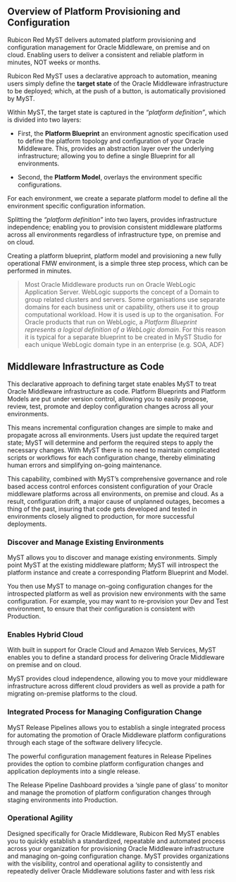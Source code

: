 ## Overview of Platform Provisioning and Configuration
Rubicon Red MyST delivers automated platform provisioning and configuration management for Oracle Middleware, on premise and on cloud. Enabling users to deliver a consistent and reliable platform in minutes, NOT weeks or months.

Rubicon Red MyST uses a declarative approach to automation, meaning users simply define the **target state** of the Oracle Middleware infrastructure to be deployed; which, at the push of a button, is automatically provisioned by MyST.

Within MyST, the target state is captured in the _“platform definition”_, which is divided into two layers:

* First, the **Platform Blueprint** an environment agnostic specification used to define the platform topology and configuration of your Oracle Middleware. This, provides an abstraction layer over the underlying infrastructure; allowing you to define a single Blueprint for all environments.

* Second, the **Platform Model**, overlays the environment specific configurations.

For each environment, we create a separate platform model to define all the environment specific configuration information.

Splitting the _“platform definition”_ into two layers, provides infrastructure independence; enabling you to provision consistent middleware platforms across all environments regardless of infrastructure type, on premise and on cloud.

Creating a platform blueprint, platform model and provisioning a new fully operational FMW environment, is a simple three step process, which can be performed in minutes.

> Most Oracle Middleware products run on Oracle WebLogic Application Server. WebLogic supports the concept of a Domain to group related clusters and servers. Some organisations use separate domains for each business unit or capability, others use it to group computational workload. How it is used is up to the organisation. For Oracle products that run on WebLogic, a *Platform Blueprint represents a logical definition of a WebLogic domain*. For this reason it is typical for a separate blueprint to be created in MyST Studio for each unique WebLogic domain type in an enterprise (e.g. SOA, ADF)

## Middleware Infrastructure as Code

This declarative approach to defining target state enables MyST to treat Oracle Middleware infrastructure as code. Platform Blueprints and Platform Models are put under version control, allowing you to easily propose, review, test, promote and deploy configuration changes across all your environments.

This means incremental configuration changes are simple to make and propagate across all environments. Users just update the required target state; MyST will determine and perform the required steps to apply the necessary changes. With MyST there is no need to maintain complicated scripts or workflows for each configuration change, thereby eliminating human errors and simplifying on-going maintenance.

This capability, combined with MyST’s comprehensive governance and role based access control enforces consistent configuration of your Oracle middleware platforms across all environments, on premise and cloud. As a result, configuration drift, a major cause of unplanned outages, becomes a thing of the past, insuring that code gets developed and tested in environments closely aligned to production, for more successful deployments.

### Discover and Manage Existing Environments

MyST allows you to discover and manage existing environments. Simply point MyST at the existing middleware platform; MyST will introspect the platform instance and create a corresponding Platform Blueprint and Model.

You then use MyST to manage on-going configuration changes for the introspected platform as well as provision new environments with the same configuration. For example, you may want to re-provision your Dev and Test environment, to ensure that their configuration is consistent with Production.

### Enables Hybrid Cloud

With built in support for Oracle Cloud and Amazon Web Services, MyST enables you to define a standard process for delivering Oracle Middleware on premise and on cloud.

MyST provides cloud independence, allowing you to move your middleware infrastructure across different cloud providers as well as provide a path for migrating on-premise platforms to the cloud.

### Integrated Process for Managing Configuration Change

MyST Release Pipelines allows you to establish a single integrated process for automating the promotion of Oracle Middleware platform configurations through each stage of the software delivery lifecycle.

The powerful configuration management features in Release Pipelines provides the option to combine platform configuration changes and application deployments into a single release.

The Release Pipeline Dashboard provides a ‘single pane of glass’ to monitor and manage the promotion of platform configuration changes through staging environments into Production.

### Operational Agility
Designed specifically for Oracle Middleware, Rubicon Red MyST enables you to quickly establish a standardized, repeatable and automated process across your organization for provisioning Oracle Middleware infrastructure and managing on-going configuration change. 
MyST provides organizations with the visibility, control and operational agility to consistently and repeatedly deliver Oracle Middleware solutions faster and with less risk


